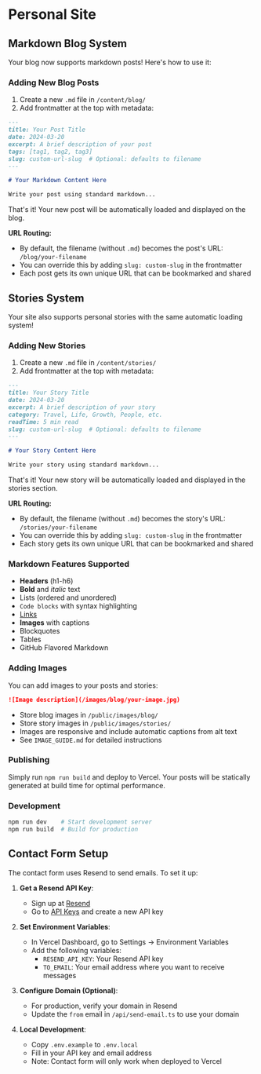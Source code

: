 # Personal Site

## Markdown Blog System

Your blog now supports markdown posts! Here's how to use it:

### Adding New Blog Posts

1. Create a new `.md` file in `/content/blog/`
2. Add frontmatter at the top with metadata:

```markdown
---
title: Your Post Title
date: 2024-03-20
excerpt: A brief description of your post
tags: [tag1, tag2, tag3]
slug: custom-url-slug  # Optional: defaults to filename
---

# Your Markdown Content Here

Write your post using standard markdown...
```

That's it! Your new post will be automatically loaded and displayed on the blog. 

**URL Routing:**
- By default, the filename (without `.md`) becomes the post's URL: `/blog/your-filename`
- You can override this by adding `slug: custom-slug` in the frontmatter
- Each post gets its own unique URL that can be bookmarked and shared

## Stories System

Your site also supports personal stories with the same automatic loading system!

### Adding New Stories

1. Create a new `.md` file in `/content/stories/`
2. Add frontmatter at the top with metadata:

```markdown
---
title: Your Story Title
date: 2024-03-20
excerpt: A brief description of your story
category: Travel, Life, Growth, People, etc.
readTime: 5 min read
slug: custom-url-slug  # Optional: defaults to filename
---

# Your Story Content Here

Write your story using standard markdown...
```

That's it! Your new story will be automatically loaded and displayed in the stories section.

**URL Routing:**
- By default, the filename (without `.md`) becomes the story's URL: `/stories/your-filename`
- You can override this by adding `slug: custom-slug` in the frontmatter
- Each story gets its own unique URL that can be bookmarked and shared

### Markdown Features Supported

- **Headers** (h1-h6)
- **Bold** and *italic* text
- Lists (ordered and unordered)
- `Code blocks` with syntax highlighting
- [Links](https://example.com)
- **Images** with captions
- Blockquotes
- Tables
- GitHub Flavored Markdown

### Adding Images

You can add images to your posts and stories:

```markdown
![Image description](/images/blog/your-image.jpg)
```

- Store blog images in `/public/images/blog/`
- Store story images in `/public/images/stories/`
- Images are responsive and include automatic captions from alt text
- See `IMAGE_GUIDE.md` for detailed instructions

### Publishing

Simply run `npm run build` and deploy to Vercel. Your posts will be statically generated at build time for optimal performance.

### Development

```bash
npm run dev    # Start development server
npm run build  # Build for production
```

## Contact Form Setup

The contact form uses Resend to send emails. To set it up:

1. **Get a Resend API Key**:
   - Sign up at [Resend](https://resend.com)
   - Go to [API Keys](https://resend.com/api-keys) and create a new API key

2. **Set Environment Variables**:
   - In Vercel Dashboard, go to Settings → Environment Variables
   - Add the following variables:
     - `RESEND_API_KEY`: Your Resend API key
     - `TO_EMAIL`: Your email address where you want to receive messages

3. **Configure Domain (Optional)**:
   - For production, verify your domain in Resend
   - Update the `from` email in `/api/send-email.ts` to use your domain

4. **Local Development**:
   - Copy `.env.example` to `.env.local`
   - Fill in your API key and email address
   - Note: Contact form will only work when deployed to Vercel